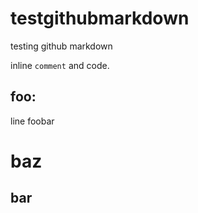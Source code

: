 # testgithubmarkdown
testing github markdown

inline `comment` and code.

foo:
--------------

line  foobar

baz
==============

bar
--------------
